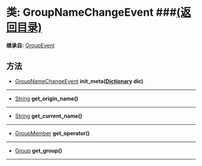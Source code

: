 # 类: GroupNameChangeEvent ###[(返回目录)](README.md)  
  
**继承自:** [GroupEvent](GroupEvent.md)  
  
## 方法 
  
- [GroupNameChangeEvent](GroupNameChangeEvent.md) **init_meta([Dictionary](https://docs.godotengine.org/en/latest/classes/class_dictionary.html) dic)**  
  
---  
  
- [String](https://docs.godotengine.org/en/latest/classes/class_string.html) **get_origin_name()**  
  
---  
  
- [String](https://docs.godotengine.org/en/latest/classes/class_string.html) **get_current_name()**  
  
---  
  
- [GroupMember](GroupMember.md) **get_operator()**  
  
---  
  
- [Group](Group.md) **get_group()**  
  
---  
  

